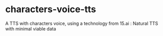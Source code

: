 # characters-voice-tts
 A TTS with characters voice, using a technology from 15.ai : Natural TTS with minimal viable data
